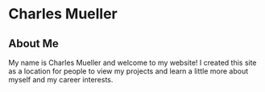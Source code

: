 # Charles Mueller
## About Me
My name is Charles Mueller and welcome to my website! I created this site as a location for people to view my projects and learn a little more about myself and my career interests.
